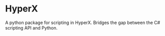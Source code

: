 # HyperX

A python package for scripting in HyperX. Bridges the gap between the C# scripting API and Python.
